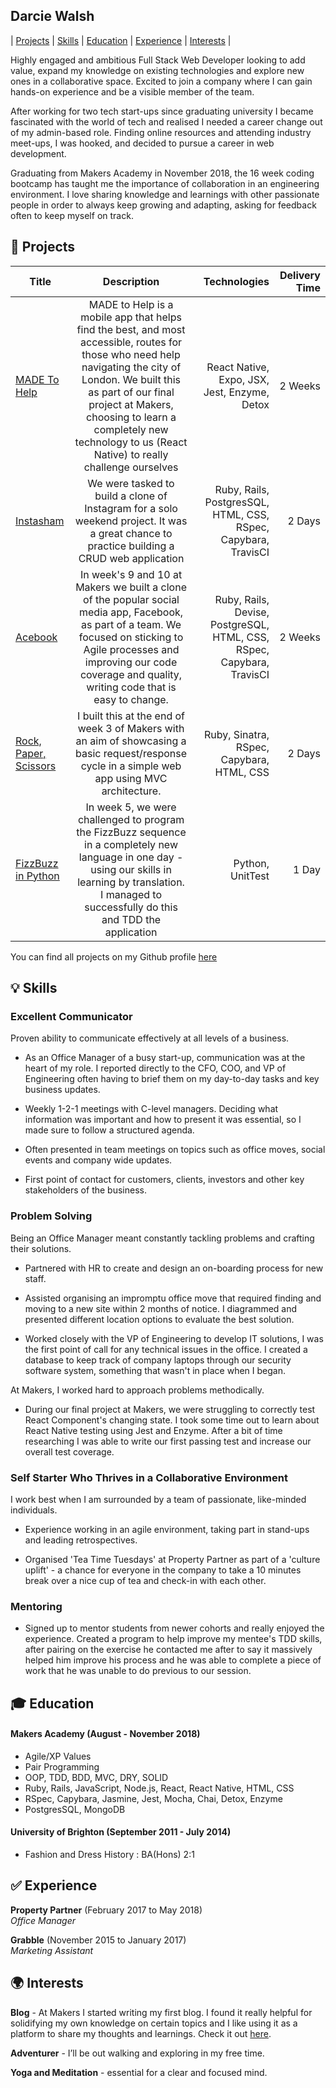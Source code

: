## Darcie Walsh

| [Projects](#floppy_disk-projects) | [Skills](#bulb-skills) | [Education](#mortar_board-education) | [Experience](#white_check_mark-experience) | [Interests](#earth_africa-interests) |

Highly engaged and ambitious Full Stack Web Developer looking to add value, expand my knowledge on existing technologies and explore new ones in a collaborative space. Excited to join a company where I can gain hands-on experience and be a visible member of the team.

After working for two tech start-ups since graduating university I became fascinated with the world of tech and realised I needed a career change out of my admin-based role. Finding online resources and attending industry meet-ups, I was hooked, and decided to pursue a career in web development.

Graduating from Makers Academy in November 2018, the 16 week coding bootcamp has taught me the importance of collaboration in an engineering environment. I love sharing knowledge and learnings with other passionate people in order to always keep growing and adapting, asking for feedback often to keep myself on track.


## :floppy_disk: Projects
| Title         | Description   | Technologies  | Delivery Time
| ------------- |:-------------:| -------------:| -------------:|
| [MADE To Help](https://github.com/darciew/made-to-help) | MADE to Help is a mobile app that helps find the best, and most accessible, routes for those who need help navigating the city of London. We built this as part of our final project at Makers, choosing to learn a completely new technology to us (React Native) to really challenge ourselves | React Native, Expo, JSX, Jest, Enzyme, Detox|    2 Weeks   |
| [Instasham](https://github.com/darciew/instagram-challenge) | We were tasked to build a clone of Instagram for a solo weekend project. It was a great chance to practice building a CRUD web application  | Ruby, Rails, PostgresSQL, HTML, CSS, RSpec, Capybara, TravisCI | 2 Days |
| [Acebook](https://github.com/darciew/acebook-rails-template) | In week's 9 and 10 at Makers we built a clone of the popular social media app, Facebook, as part of a team. We focused on sticking to Agile processes and improving our code coverage and quality, writing code that is easy to change. | Ruby, Rails, Devise, PostgreSQL, HTML, CSS, RSpec, Capybara, TravisCI | 2 Weeks|
| [Rock, Paper, Scissors](https://github.com/darciew/rps-challenge) | I built this at the end of week 3 of Makers with an aim of showcasing a basic request/response cycle in a simple web app using MVC architecture. | Ruby, Sinatra, RSpec, Capybara, HTML, CSS | 2 Days |
| [FizzBuzz in Python](https://github.com/darciew/fizzbuzz-python) | In week 5, we were challenged to program the FizzBuzz sequence in a completely new language in one day - using our skills in learning by translation. I managed to successfully do this and TDD the application | Python, UnitTest | 1 Day |

You can find all projects on my Github profile [here](https://github.com/darciew)


## :bulb: Skills

### Excellent Communicator

Proven ability to communicate effectively at all levels of a business.

- As an Office Manager of a busy start-up, communication was at the heart of my role. I reported directly to the CFO, COO, and VP of Engineering often having to brief them on my day-to-day tasks and key business updates.

- Weekly 1-2-1 meetings with C-level managers. Deciding what information was important and how to present it was essential, so I made sure to follow a structured agenda.

- Often presented in team meetings on topics such as office moves, social events and company wide updates.

- First point of contact for customers, clients, investors and other key stakeholders of the business.


### Problem Solving

Being an Office Manager meant constantly tackling problems and crafting their solutions.

- Partnered with HR to create and design an on-boarding process for new staff.

- Assisted organising an impromptu office move that required finding and moving to a new site within 2 months of notice. I diagrammed and presented different location options to evaluate the best solution.

- Worked closely with the VP of Engineering to develop IT solutions, I was the first point of call for any technical issues in the office. I created a database to keep track of company laptops through our security software system, something that wasn't in place when I began.

At Makers, I worked hard to approach problems methodically.

- During our final project at Makers, we were struggling to correctly test React Component's changing state. I took some time out to learn about React Native testing using Jest and Enzyme. After a bit of time researching I was able to write our first passing test and increase our overall test coverage.

### Self Starter Who Thrives in a Collaborative Environment

I work best when I am surrounded by a team of passionate, like-minded individuals.

- Experience working in an agile environment, taking part in stand-ups and leading retrospectives.

- Organised 'Tea Time Tuesdays' at Property Partner as part of a 'culture uplift' - a chance for everyone in the company to take a 10 minutes break over a nice cup of tea and check-in with each other.

### Mentoring

- Signed up to mentor students from newer cohorts and really enjoyed the experience. Created a program to help improve my mentee's TDD skills, after pairing on the exercise he contacted me after to say it massively helped him improve his process and he was able to complete a piece of work that he was unable to do previous to our session.


## :mortar_board: Education

#### Makers Academy (August - November 2018)

- Agile/XP Values
- Pair Programming
- OOP, TDD, BDD, MVC, DRY, SOLID
- Ruby, Rails, JavaScript, Node.js, React, React Native, HTML, CSS
- RSpec, Capybara, Jasmine, Jest, Mocha, Chai, Detox, Enzyme
- PostgresSQL, MongoDB

#### University of Brighton (September 2011 - July 2014)

- Fashion and Dress History : BA(Hons) 2:1


## :white_check_mark: Experience

**Property Partner** (February 2017 to May 2018)    
*Office Manager*  

**Grabble** (November 2015 to January 2017)   
*Marketing Assistant*  


## :earth_africa: Interests
**Blog** - At Makers I started writing my first blog. I found it really helpful for solidifying my own knowledge on certain topics and I like using it as a platform to share my thoughts and learnings. Check it out [here](https://medium.com/@darciewalsh91).

**Adventurer** - I’ll be out walking and exploring in my free time.

**Yoga and Meditation** - essential for a clear and focused mind.
